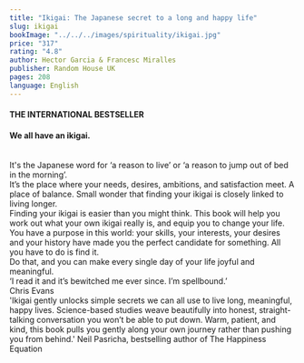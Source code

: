 ```yaml
---
title: "Ikigai: The Japanese secret to a long and happy life"
slug: ikigai
bookImage: "../../../images/spirituality/ikigai.jpg"
price: "317"
rating: "4.8"
author: Hector Garcia & Francesc Miralles
publisher: Random House UK
pages: 208
language: English
---
```

#### THE INTERNATIONAL BESTSELLER


#### We all have an ikigai.

<br/>
It's the Japanese word for ‘a reason to live’ or ‘a reason to jump out of bed in the morning’.
<br/>
It’s the place where your needs, desires, ambitions, and satisfaction meet. A place of balance. Small wonder that finding your ikigai is closely linked to living longer.
<br/>
Finding your ikigai is easier than you might think. This book will help you work out what your own ikigai really is, and equip you to change your life. You have a purpose in this world: your skills, your interests, your desires and your history have made you the perfect candidate for something. All you have to do is find it.
<br/>
Do that, and you can make every single day of your life joyful and meaningful.
<br/>
‘I read it and it’s bewitched me ever since. I’m spellbound.’
<br/>
Chris Evans
<br/>
'Ikigai gently unlocks simple secrets we can all use to live long, meaningful, happy lives. Science-based studies weave beautifully into honest, straight-talking conversation you won’t be able to put down. Warm, patient, and kind, this book pulls you gently along your own journey rather than pushing you from behind.' Neil Pasricha, bestselling author of The Happiness Equation
<br/>
<br/>